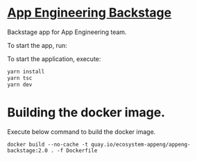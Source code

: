 # [App Engineering Backstage](https://github.com/RHEcosystemAppEng/app-eng-backstage)

Backstage app for App Engineering team.

To start the app, run:

To start the application, execute:
```sh
yarn install
yarn tsc
yarn dev
```

# Building the docker image.

Execute below command to build the docker image.

```shell
docker build --no-cache -t quay.io/ecosystem-appeng/appeng-backstage:2.0 . -f Dockerfile
```